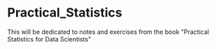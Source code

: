 # Practical_Statistics
This will be dedicated to notes and exercises from the book "Practical Statistics for Data Scientists" 
